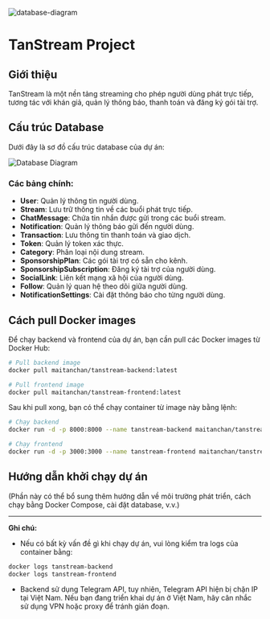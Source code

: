 ![database-diagram](https://github.com/user-attachments/assets/f273f5b3-115d-4ba7-8ba1-c804d0430abf)
# TanStream Project

## Giới thiệu
TanStream là một nền tảng streaming cho phép người dùng phát trực tiếp, tương tác với khán giả, quản lý thông báo, thanh toán và đăng ký gói tài trợ.

## Cấu trúc Database
Dưới đây là sơ đồ cấu trúc database của dự án:

![Database Diagram](database-diagram.png)

### Các bảng chính:
- **User**: Quản lý thông tin người dùng.
- **Stream**: Lưu trữ thông tin về các buổi phát trực tiếp.
- **ChatMessage**: Chứa tin nhắn được gửi trong các buổi stream.
- **Notification**: Quản lý thông báo gửi đến người dùng.
- **Transaction**: Lưu thông tin thanh toán và giao dịch.
- **Token**: Quản lý token xác thực.
- **Category**: Phân loại nội dung stream.
- **SponsorshipPlan**: Các gói tài trợ có sẵn cho kênh.
- **SponsorshipSubscription**: Đăng ký tài trợ của người dùng.
- **SocialLink**: Liên kết mạng xã hội của người dùng.
- **Follow**: Quản lý quan hệ theo dõi giữa người dùng.
- **NotificationSettings**: Cài đặt thông báo cho từng người dùng.

## Cách pull Docker images
Để chạy backend và frontend của dự án, bạn cần pull các Docker images từ Docker Hub:

```sh
# Pull backend image
docker pull maitanchan/tanstream-backend:latest

# Pull frontend image
docker pull maitanchan/tanstream-frontend:latest
```

Sau khi pull xong, bạn có thể chạy container từ image này bằng lệnh:

```sh
# Chạy backend
docker run -d -p 8000:8000 --name tanstream-backend maitanchan/tanstream-backend:latest

# Chạy frontend
docker run -d -p 3000:3000 --name tanstream-frontend maitanchan/tanstream-frontend:latest
```

## Hướng dẫn khởi chạy dự án
(Phần này có thể bổ sung thêm hướng dẫn về môi trường phát triển, cách chạy bằng Docker Compose, cài đặt database, v.v.)

---
**Ghi chú:**
- Nếu có bất kỳ vấn đề gì khi chạy dự án, vui lòng kiểm tra logs của container bằng:
```sh
docker logs tanstream-backend
docker logs tanstream-frontend
```
- Backend sử dụng Telegram API, tuy nhiên, Telegram API hiện bị chặn IP tại Việt Nam. Nếu bạn đang triển khai dự án ở Việt Nam, hãy cân nhắc sử dụng VPN hoặc proxy để tránh gián đoạn.


```

